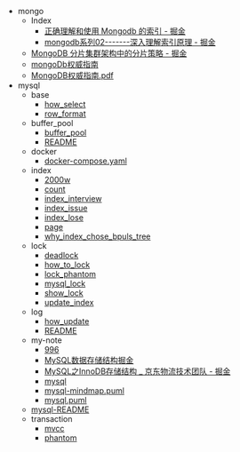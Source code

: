 - mongo
  - Index
    - [正确理解和使用 Mongodb 的索引 - 掘金](./mongo/Index/正确理解和使用%20Mongodb%20的索引%20-%20掘金.md)
    - [mongodb系列02-------深入理解索引原理 - 掘金](./mongo/Index/mongodb系列02-------深入理解索引原理%20-%20掘金.md)
  - [MongoDB 分片集群架构中的分片策略 - 掘金](./mongo/MongoDB%20分片集群架构中的分片策略%20-%20掘金.md)
  - [mongoDb权威指南](./mongo/mongoDb权威指南.md)
  - [MongoDB权威指南.pdf](./mongo/MongoDB权威指南.pdf)
- mysql
  - base
    - [how_select](./mysql/base/how_select.md)
    - [row_format](./mysql/base/row_format.md)
  - buffer_pool
    - [buffer_pool](./mysql/buffer_pool/buffer_pool.md)
    - [README](./mysql/buffer_pool/README.md)
  - docker
    - [docker-compose.yaml](./mysql/docker/docker-compose.yaml)
  - index
    - [2000w](./mysql/index/2000w.md)
    - [count](./mysql/index/count.md)
    - [index_interview](./mysql/index/index_interview.md)
    - [index_issue](./mysql/index/index_issue.md)
    - [index_lose](./mysql/index/index_lose.md)
    - [page](./mysql/index/page.md)
    - [why_index_chose_bpuls_tree](./mysql/index/why_index_chose_bpuls_tree.md)
  - lock
    - [deadlock](./mysql/lock/deadlock.md)
    - [how_to_lock](./mysql/lock/how_to_lock.md)
    - [lock_phantom](./mysql/lock/lock_phantom.md)
    - [mysql_lock](./mysql/lock/mysql_lock.md)
    - [show_lock](./mysql/lock/show_lock.md)
    - [update_index](./mysql/lock/update_index.md)
  - log
    - [how_update](./mysql/log/how_update.md)
    - [README](./mysql/log/README.md)
  - my-note
    - [996](./mysql/my-note/996.md)
    - [MySQL数据存储结构掘金](./mysql/my-note/MySQL数据存储结构掘金.md)
    - [MySQL之InnoDB存储结构 _ 京东物流技术团队 - 掘金](./mysql/my-note/MySQL之InnoDB存储结构%20_%20京东物流技术团队%20-%20掘金.md)
    - [mysql](./mysql/my-note/mysql.md)
    - [mysql-mindmap.puml](./mysql/my-note/mysql-mindmap.puml)
    - [mysql.puml](./mysql/my-note/mysql.puml)
  - [mysql-README](./mysql/mysql-README.md)
  - transaction
    - [mvcc](./mysql/transaction/mvcc.md)
    - [phantom](./mysql/transaction/phantom.md)
